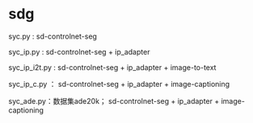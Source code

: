 # sdg
syc.py : sd-controlnet-seg

syc_ip.py : sd-controlnet-seg + ip_adapter

syc_ip_i2t.py : sd-controlnet-seg + ip_adapter + image-to-text

syc_ip_c.py ： sd-controlnet-seg + ip_adapter + image-captioning

syc_ade.py：数据集ade20k； sd-controlnet-seg + ip_adapter + image-captioning
